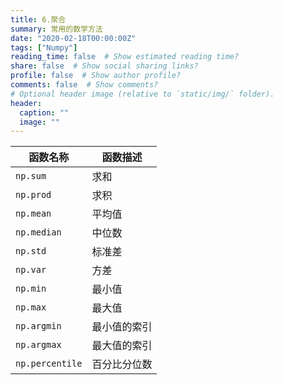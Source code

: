 ```yaml
---
title: 6.聚合
summary: 常用的数学方法
date: "2020-02-18T00:00:00Z"
tags: ["Numpy"]
reading_time: false  # Show estimated reading time?
share: false  # Show social sharing links?
profile: false  # Show author profile?
comments: false  # Show comments?
# Optional header image (relative to `static/img/` folder).
header:
  caption: ""
  image: ""
---
```


| 函数名称        | 函数描述     |
| --------------- | ------------ |
| `np.sum`        | 求和         |
| `np.prod`       | 求积         |
| `np.mean`       | 平均值       |
| `np.median`     | 中位数       |
| `np.std`        | 标准差       |
| `np.var`        | 方差         |
| `np.min`        | 最小值       |
| `np.max`        | 最大值       |
| `np.argmin`     | 最小值的索引 |
| `np.argmax`     | 最大值的索引 |
| `np.percentile` | 百分比分位数 |

